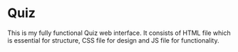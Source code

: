 # Quiz
This is my fully functional Quiz web interface. It consists of HTML file which is essential for structure, CSS file for design and JS file for functionality.
